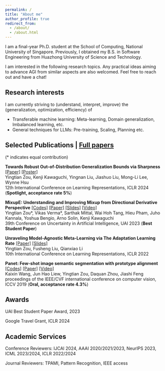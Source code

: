 ```yaml
---
permalink: /
title: "About me"
author_profile: true
redirect_from: 
  - /about/
  - /about.html
---
```


I am a final-year Ph.D. student at the School of Computing, National University of Singapore. Previously, I obtained my B.S. in Software Engineering from Huazhong University of Science and Technology.

I am interested in the following research topics. Any practical ideas aiming to advance AGI from similar aspects are also welcomed. Feel free to reach out and have a chat!

Research interests
------
I am currently striving to (understand, interpret, improve) the (generalization, optimization, efficiency) of
- Transferable machine learning: Meta-learning, Domain generalization, Imbalanced learning, etc.
- General techniques for LLMs: Pre-training, Scaling, Planning etc.



Selected Publications | [Full papers](https://scholar.google.com/citations?user=APA-glsAAAAJ&hl=en)
------
(* indicates equal contribution)

**Towards Robust Out-of-Distribution Generalization Bounds via Sharpness**  [[Paper]](https://arxiv.org/abs/2403.06392) [[Poster]](https://iclr.cc/media/PosterPDFs/ICLR%202024/17617.png?t=1715675468.6652286) \
Yingtian Zou, Kenji Kawaguchi, Yingnan Liu, Jiashuo Liu, Mong-Li Lee, Wynne Hsu \
12th International Conference on Learning Representations, ICLR 2024 (**Spotlight, acceptance rate 5%**)


**MixupE: Understanding and Improving Mixup from Directional Derivative Perspective** [[Codes]](https://github.com/oneHuster/MixupE) [[Paper]](https://arxiv.org/abs/2212.13381) [[Slides]](https://www.auai.org/uai2023/oral_slides/129-oral-slides.pdf) [[Video]](https://www.youtube.com/watch?v=Fnwi35bNZbo) \
Yingtian Zou*, Vikas Verma*, Sarthak Mittal, Wai Hoh Tang, Hieu Pham, Juho Kannala, Yoshua Bengio, Arno Solin, Kenji Kawaguchi \
39th Conference on Uncertainty in Artificial Intelligence, UAI 2023 (**Best Student Paper**)

**Unraveling Model-Agnostic Meta-Learning via The Adaptation Learning Rate**  [[Paper]](https://openreview.net/forum?id=3rULBvOJ8D2) [[Slides]](https://iclr.cc/media/iclr-2022/Slides/6474_9IX5Ooq.pdf) \
Yingtian Zou, Fusheng Liu, Qianxiao Li \
10th International Conference on Learning Representations, ICLR 2022


**Panet: Few-shot image semantic segmentation with prototype alignment** [[Codes]](https://github.com/kaixin96/PANet) [[Paper]](https://arxiv.org/abs/1908.06391) [[Video]](https://www.youtube.com/watch?v=2ntDYowHbZs) \
Kaixin Wang, Jun Hao Liew, Yingtian Zou, Daquan Zhou, Jiashi Feng \
proceedings of the IEEE/CVF international conference on computer vision, ICCV 2019 (**Oral, acceptance rate 4.3%**)


Awards
------

UAI Best Student Paper Award, 2023

Google Travel Grant, ICLR 2024

Academic Services
------

Conference Reviewers: IJCAI 2024, AAAI 2020/2021/2023, NeurIPS 2023, ICML 2023/2024, ICLR 2022/2024

Journal Reviewers: TPAMI, Pattern Recognition, IEEE access





